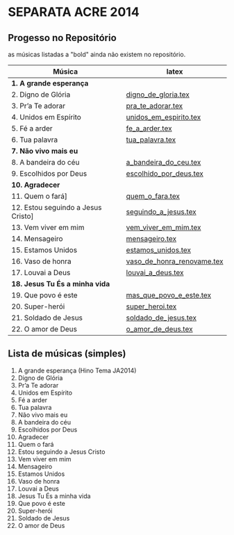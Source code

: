 SEPARATA ACRE 2014
==================

Progesso no Repositório
-----------------------

as músicas listadas a "bold" ainda não existem no repositório.

| Música                      | latex       | 
| --------------------------- |-------------|
| **1. A grande esperança**   |               | 
| 2. Digno de Glória          | [digno_de_gloria.tex](../../songs/pt/digno_de_gloria.tex)             | 
| 3. Pr’a Te adorar           | [pra_te_adorar.tex](../../songs/pt/pra_te_adorar.tex)                 |   
| 4. Unidos em Espírito       | [unidos_em_espirito.tex](../../songs/pt/unidos_em_espirito.tex)             | 
| 5. Fé a arder               | [fe_a_arder.tex](../../songs/pt/fe_a_arder.tex)            | 
| 6. Tua palavra              | [tua_palavra.tex](../../songs/pt/tua_palavra.tex)              | 
| **7. Não vivo mais eu**     |               | 
| 8. A bandeira do céu        | [a_bandeira_do_ceu.tex](../../songs/pt/a_bandeira_do_ceu.tex)              | 
| 9. Escolhidos por Deus      | [escolhido_por_deus.tex](../../songs/pt/escolhido_por_deus.tex)               | 
| **10. Agradecer**           |               | 
| 11. Quem o fará]            | [quem_o_fara.tex](../../songs/pt/quem_o_fara.tex)              | 
| 12. Estou seguindo a Jesus Cristo] |   [seguindo_a_jesus.tex](../../songs/pt/seguindo_a_jesus.tex) | 
| 13. Vem viver em mim        | [vem_viver_em_mim.tex](../../songs/pt/vem_viver_em_mim.tex)               | 
| 14. Mensageiro              | [mensageiro.tex](../../songs/pt/mensageiro.tex)            | 
| 15. Estamos Unidos          | [estamos_unidos.tex](../../songs/pt/estamos_unidos.tex)              | 
| 16. Vaso de honra           | [vaso_de_honra_renovame.tex](../../songs/pt/vaso_de_honra_renovame.tex)              | 
| 17. Louvai a Deus           | [louvai_a_deus.tex](../../songs/pt/louvai_a_deus.tex)             | 
| **18. Jesus Tu És a minha vida** |                      | 
| 19. Que povo é este         | [mas_que_povo_e_este.tex](../../songs/pt/mas_que_povo_e_este.tex)            | 
| 20. Super-herói             | [super_heroi.tex](../../songs/pt/super_heroi.tex)               | 
| 21. Soldado de Jesus        | [soldado_de_jesus.tex](../../songs/pt/soldado_de_jesus.tex)     | 
| 22. O amor de Deus          | [o_amor_de_deus.tex](../../songs/pt/o_amor_de_deus.tex)         | 


Lista de músicas (simples)
--------------------------
1. A grande esperança (Hino Tema JA2014)
2. Digno de Glória
3. Pr’a Te adorar
4. Unidos em Espírito
5. Fé a arder
6. Tua palavra
7. Não vivo mais eu
8. A bandeira do céu
9. Escolhidos por Deus
10. Agradecer
11. Quem o fará
12. Estou seguindo a Jesus Cristo
13. Vem viver em mim
14. Mensageiro
15. Estamos Unidos
16. Vaso de honra
17. Louvai a Deus
18. Jesus Tu És a minha vida
19. Que povo é este
20. Super-herói
21. Soldado de Jesus
22. O amor de Deus

